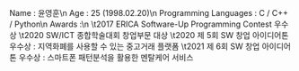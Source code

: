 Name : 윤영훈\n
Age : 25 (1998.02.20)\n
Programming Languages : C / C++ / Python\n
Awards :\n
\t2017 ERICA Software-Up Programming Contest 우수상
\t2020 SW/ICT 종합학술대회 창업부문 대상
\t2020 제 5회 SW 창업 아이디어톤 우수상 : 지역화폐를 사용할 수 있는 중고거래 플랫폼
\t2021 제 6회 SW 창업 아이디어톤 우수상 : 스마트폰 패턴분석을 활용한 멘탈케어 서비스
